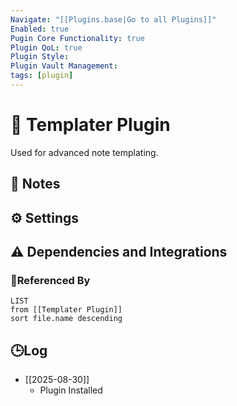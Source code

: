 ```yaml
---
Navigate: "[[Plugins.base|Go to all Plugins]]"
Enabled: true
Pugin Core Functionality: true
Plugin QoL: true
Plugin Style:
Plugin Vault Management:
tags: [plugin]
---
```

# 🔌 Templater Plugin

Used for advanced note templating.

## 📝 Notes

## ⚙️ Settings

## ⚠️ Dependencies and Integrations

### 🔗Referenced By

```dataview
LIST
from [[Templater Plugin]]
sort file.name descending
```

## 🕒Log

- [[2025-08-30]]
	- Plugin Installed
